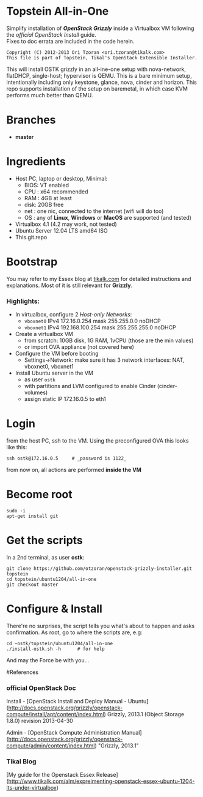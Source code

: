 Topstein All-in-One
===================
Simplify installation of **_OpenStack Grizzly_** inside a Virtualbox VM following 
the _official OpenStack Install_ guide.   
Fixes to doc errata are included in the code herein.

    Copyright (C) 2012-2013 Ori Tzoran <ori.tzoran@tikalk.com>
    This file is part of Topstein, Tikal's OpenStack Extensible Installer. 

This will install OSTK grizzly in an all-ine-one setup with nova-network, flatDHCP, single-host; 
hypervisor is QEMU. 
This is a bare minimum setup, intentionally including only keystone, glance, nova, cinder and horizon. 
This repo supports installation of the setup on baremetal, in which case KVM performs much better 
than QEMU.

Branches
========
- **master** 

Ingredients
===========
- Host PC, laptop or desktop, Minimal:
	* BIOS: VT enabled
	* CPU : x64 recommended
	* RAM : 4GB at least 
	* disk: 20GB free 
	* net : one nic, connected to the internet (wifi will do too)
	* OS  : any of **Linux**, **Windows** or **MacOS** are supported (and tested)
- Virtualbox 4.1 (4.2 may work, not tested)
- Ubuntu Server 12.04 LTS amd64 ISO
- This.git.repo

Bootstrap
=========
You may refer to my Essex blog at [tikalk.com](http://www.tikalk.com/alm/expreimenting-openstack-essex-ubuntu-1204-lts-under-virtualbox)
for detailed instructions and explanations. Most of it is still relevant for **Grizzly**.

### Highlights:
* In virtualbox, configure 2 _Host-only Networks_:
	* `vboxnet0` IPv4 172.16.0.254     mask 255.255.0.0   noDHCP
	* `vboxnet1` IPv4 192.168.100.254  mask 255.255.255.0 noDHCP
* Create a virtualbox VM
	* from scratch: 10GB disk, 1G RAM, 1vCPU (those are the min values)
	* or import OVA appliance (not covered here)
* Configure the VM before booting
	* Settings->Network: make sure it has 3 network interfaces: NAT, vboxnet0, vboxnet1 
* Install Ubuntu server in the VM
	* as user `ostk`
	* with partitions and LVM configured to enable Cinder (cinder-volumes)
	* assign static IP 172.16.0.5 to eth1

Login
=====
from the host PC, ssh to the VM. Using the preconfigured OVA this looks like this:   

    ssh ostk@172.16.0.5 	# _password is 1122_

from now on, all actions are performed **inside the VM**

Become root
===========
    sudo -i
    apt-get install git

Get the scripts
===============
In a 2nd terminal, as user **ostk**:

    git clone https://github.com/otzoran/openstack-grizzly-installer.git topstein
    cd topstein/ubuntu1204/all-in-one
    git checkout master 

Configure & Install
===================
There're no surprises, the script tells you what's about to happen and asks confirmation.
As root, go to where the scripts are, e.g:

    cd ~ostk/topstein/ubuntu1204/all-in-one
    ./install-ostk.sh -h      # for help

And may the Force be with you...

#References
### official OpenStack Doc 
Install - [OpenStack Install and Deploy Manual - Ubuntu] (http://docs.openstack.org/grizzly/openstack-compute/install/apt/content/index.html) 
Grizzly, 2013.1 (Object Storage 1.8.0)
revision 2013-04-30

Admin - [OpenStack Compute Administration Manual] (http://docs.openstack.org/grizzly/openstack-compute/admin/content/index.html) 
"Grizzly, 2013.1"

### Tikal Blog
[My guide for the Openstack Essex Release] (http://www.tikalk.com/alm/expreimenting-openstack-essex-ubuntu-1204-lts-under-virtualbox)


